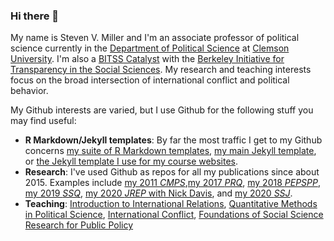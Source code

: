 ### Hi there 👋

<!--
**svmiller/svmiller** is a ✨ _special_ ✨ repository because its `README.md` (this file) appears on your GitHub profile.

Here are some ideas to get you started:

- 🔭 I’m currently working on ...
- 🌱 I’m currently learning ...
- 👯 I’m looking to collaborate on ...
- 🤔 I’m looking for help with ...
- 💬 Ask me about ...
- 📫 How to reach me: ...
- 😄 Pronouns: ...
- ⚡ Fun fact: ...

-->

My name is Steven V. Miller and I'm an associate professor of political science currently in the [Department of Political Science](http://www.clemson.edu/cbbs/departments/political-science/) at [Clemson University](http://www.clemson.edu/). I'm also a [BITSS Catalyst](https://www.bitss.org/people/steven-miller/) with the [Berkeley Initiative for Transparency in the Social Sciences](https://www.bitss.org/). My research and teaching interests focus on the broad intersection of international conflict and political behavior. 

My Github interests are varied, but I use Github for the following stuff you may find useful:

- **R Markdown/Jekyll templates**: By far the most traffic I get to my Github concerns [my suite of R Markdown templates](https://github.com/svmiller/svm-r-markdown-templates), [my main Jekyll template](https://github.com/svmiller/steve-ngvb-jekyll-template), or [the Jekyll template I use for my course websites](https://github.com/svmiller/course-website).
- **Research**: I've used Github as repos for all my publications since about 2015. Examples include [my 2011 *CMPS*](https://github.com/svmiller/millergibler2011dtnc),[my 2017 *PRQ*](https://github.com/svmiller/etjc), [my 2018 *PEPSPP*](https://github.com/svmiller/territorial-threats-corruption-attitudes),  [my 2019 *SSQ*](https://github.com/svmiller/gss-guns-manuscript), [my 2020 *JREP* with Nick Davis](https://github.com/svmiller/woi), and [my 2020 *SSJ*](https://github.com/svmiller/earr).
- **Teaching**: [Introduction to International Relations](https://github.com/svmiller/posc1020), [Quantitative Methods in Political Science](https://github.com/svmiller/posc3410), [International Conflict](https://github.com/svmiller/posc3610), [Foundations of Social Science Research for Public Policy](https://github.com/svmiller/post8000)


